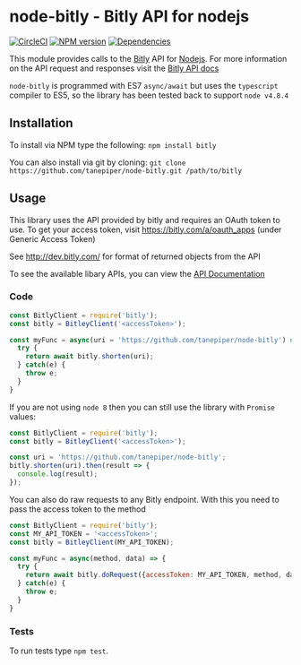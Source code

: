 # node-bitly - Bitly API for nodejs

[![CircleCI](https://circleci.com/gh/tanepiper/node-bitly.svg?style=svg)](https://circleci.com/gh/tanepiper/node-bitly) [![NPM version](https://badge.fury.io/js/bitly.png)](http://badge.fury.io/js/bitly) [![Dependencies](https://david-dm.org/tanepiper/node-bitly.svg)](https://david-dm.org/tanepiper/node-bitly)

This module provides calls to the [Bitly](http://bitly.com) API for [Nodejs](http://nodejs.org).
For more information on the API request and responses visit the [Bitly API docs](http://dev.bitly.com/api.html)

`node-bitly` is programmed with ES7 `async/await` but uses the `typescript` compiler to ES5, so the library has
been tested back to support `node v4.8.4`

## Installation

To install via NPM type the following: `npm install bitly`

You can also install via git by cloning: `git clone https://github.com/tanepiper/node-bitly.git /path/to/bitly`

## Usage

This library uses the API provided by bitly and requires an OAuth token to use.
To get your access token, visit https://bitly.com/a/oauth_apps (under Generic Access Token)

See http://dev.bitly.com/ for format of returned objects from the API

To see the available libary APIs, you can view the [API Documentation](docs/api.md)

### Code

```js
const BitlyClient = require('bitly');
const bitly = BitleyClient('<accessToken>');

const myFunc = async(uri = 'https://github.com/tanepiper/node-bitly') => {
  try {
    return await bitly.shorten(uri);
  } catch(e) {
    throw e;
  }
}
```

If you are not using `node 8` then you can still use the library with `Promise` values:

```js
const BitlyClient = require('bitly');
const bitly = BitleyClient('<accessToken>');

const uri = 'https://github.com/tanepiper/node-bitly';
bitly.shorten(uri).then(result => {
  console.log(result);
});
```

You can also do raw requests to any Bitly endpoint.  With this you need to pass the access
token to the method

```js
const BitlyClient = require('bitly');
const MY_API_TOKEN = '<accessToken>';
const bitly = BitleyClient(MY_API_TOKEN);

const myFunc = async(method, data) => {
  try {
    return await bitly.doRequest({accessToken: MY_API_TOKEN, method, data});
  } catch(e) {
    throw e;
  }
}
```

### Tests

To run tests type `npm test`.
